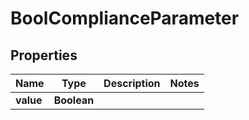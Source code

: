 

# BoolComplianceParameter


## Properties

Name | Type | Description | Notes
------------ | ------------- | ------------- | -------------
**value** | **Boolean** |  | 



